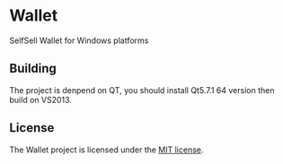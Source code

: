 Wallet
=========
SelfSell Wallet for Windows platforms

Building
--------
The project is denpend on QT, you should install Qt5.7.1 64 version then build on VS2013.

License
------
The Wallet project is licensed under the [MIT license](LICENSE).
